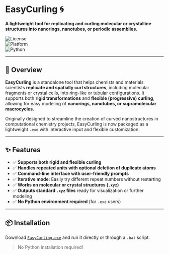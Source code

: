 # EasyCurling 🌀  
**A lightweight tool for replicating and curling molecular or crystalline structures into nanorings, nanotubes, or periodic assemblies.**

![License](https://img.shields.io/badge/license-MIT-green)  
![Platform](https://img.shields.io/badge/platform-Windows-blue)  
![Python](https://img.shields.io/badge/python-3.8+-yellow)

---

## 🧬 Overview

**EasyCurling** is a standalone tool that helps chemists and materials scientists **replicate and spatially curl structures**, including molecular fragments or crystal cells, into ring-like or tubular configurations. It supports both **rigid transformations** and **flexible (progressive) curling**, allowing for easy modeling of **nanorings, nanotubes, or supramolecular macrocycles**.

Originally designed to streamline the creation of curved nanostructures in computational chemistry projects, EasyCurling is now packaged as a lightweight `.exe` with interactive input and flexible customization.

---

## ✨ Features

- ✅ **Supports both rigid and flexible curling**  
- ✅ **Handles repeated units with optional deletion of duplicate atoms**
- ✅ **Command-line interface with user-friendly prompts**
- ✅ **Iterative mode**: Easily try different repeat numbers without restarting
- ✅ **Works on molecular or crystal structures (`.xyz`)**
- ✅ **Outputs standard `.xyz` files** ready for visualization or further modeling
- ✅ **No Python environment required** (for `.exe` users)

---

## 📦 Installation

Download [`EasyCurling.exe`](https://github.com/imasenHF/EasyCurling/releases/download/v1.0.0/EasyCurling.7z) and run it directly or through a `.bat` script.

> No Python installation required!

